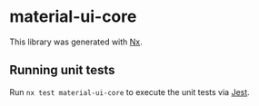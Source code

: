 # material-ui-core

This library was generated with [Nx](https://nx.dev).

## Running unit tests

Run `nx test material-ui-core` to execute the unit tests via [Jest](https://jestjs.io).
